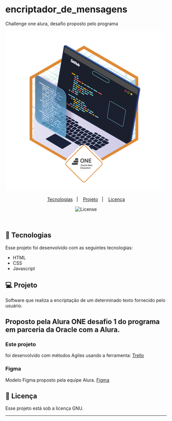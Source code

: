 # encriptador_de_mensagens
Challenge one alura, desafio proposto pelo programa

<img src="./assets/cms_files_10224_1671211139Prancheta_3.png"/>

<p align="center">
  <a href="#-tecnologias">Tecnologias</a>&nbsp;&nbsp;&nbsp;|&nbsp;&nbsp;&nbsp;
  <a href="#-projeto">Projeto</a>&nbsp;&nbsp;&nbsp;|&nbsp;&nbsp;&nbsp;
  <a href="#memo-licença">Licença</a>
</p>

<p align="center">
  <img alt="License" src="https://img.shields.io/badge/licence-Gnu-white">
</p>

<br>

## 🚀 Tecnologias

Esse projeto foi desenvolvido com as seguintes tecnologias:

- HTML
- CSS
- Javascript

## 💻 Projeto

Software que realiza a encriptação de um determinado texto fornecido pelo usuário.

## Proposto pela Alura ONE desafio 1 do programa em parceria da Oracle com a Alura.

### Este projeto
foi desenvolvido com métodos Agiles usando a ferramenta: <a href="https://trello.com/pt-BR?&aceid=&adposition=&adgroup=137501782519&campaign=17621015261&creative=607147440910&device=c&keyword=trello&matchtype=e&network=g&placement=&ds_kids=p71879712874&ds_e=GOOGLE&ds_eid=700000001557344&ds_e1=GOOGLE&gclid=Cj0KCQiAtICdBhCLARIsALUBFcGk7l8l9ARJMAwS9rMKM3jMc1TYFFvTkokbaAq4il8TipJR-FYPAZIaAgy9EALw_wcB&gclsrc=aw.ds">Trello</a>

### Figma
Modelo Figma proposto pela equipe Alura.
<a href="https://www.figma.com/file/tvFEYhVfZTjdJ5P24RGV21/Alura-Challenge---Desafio-1---L%C3%B3gica?node-id=0%3A1&t=SK1P5rB6b2g6JABa-0">Figma</a>

## :memo: Licença

Esse projeto está sob a licença GNU.

---
